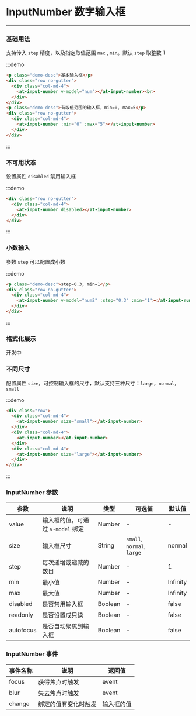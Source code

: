 
# InputNumber 数字输入框

----

### 基础用法

支持传入 `step` 精度，以及指定取值范围 `max` , `min`。默认 `step` 取整数 1

:::demo
```html
<p class="demo-desc">基本输入框</p>
<div class="row no-gutter">
  <div class="col-md-4">
    <at-input-number v-model="num"></at-input-number><br>
  </div>
</div>
<p class="demo-desc">有取值范围的输入框，min=0, max=5</p>
<div class="row no-gutter">
  <div class="col-md-4">
    <at-input-number :min="0" :max="5"></at-input-number>
  </div>
</div>
```
:::

### 不可用状态

设置属性 `disabled` 禁用输入框

:::demo
```html
<div class="row no-gutter">
  <div class="col-md-4">
    <at-input-number disabled></at-input-number>
  </div>
</div>
```
:::

### 小数输入

参数 `step` 可以配置成小数

:::demo
```html
<p class="demo-desc">step=0.3, min=1</p>
<div class="row no-gutter">
  <div class="col-md-4">
    <at-input-number v-model="num2" :step="0.3" :min="1"></at-input-number>
  </div>
</div>
```
:::

### 格式化展示

开发中

### 不同尺寸

配置属性 `size`，可控制输入框的尺寸，默认支持三种尺寸：`large`，`normal`，`small`

:::demo
```html
<div class="row">
  <div class="col-md-4">
    <at-input-number size="small"></at-input-number>
  </div>
  <div class="col-md-4">
    <at-input-number></at-input-number>
  </div>
  <div class="col-md-4">
    <at-input-number size="large"></at-input-number>
  </div>
</div>
```
:::

### InputNumber 参数

| 参数      | 说明          | 类型      | 可选值                           | 默认值  |
|---------- |-------------- |---------- |--------------------------------  |-------- |
| value | 输入框的值，可通过 `v-model` 绑定 | Number | - | - |
| size | 输入框尺寸 | String | `small`, `normal`, `large` | normal |
| step | 每次递增或递减的数目 | Number | - | 1 |
| min | 最小值 | Number | - | Infinity |
| max | 最大值 | Number | - | Infinity |
| disabled | 是否禁用输入框 | Boolean | - | false |
| readonly | 是否设置成只读 | Boolean | - | false |
| autofocus | 是否自动聚焦到输入框 | Boolean | - | false |

### InputNumber 事件

| 事件名称      | 说明          | 返回值  |
|---------- |-------------- |---------- |
| focus | 获得焦点时触发 | event |
| blur | 失去焦点时触发 | event |
| change | 绑定的值有变化时触发 | 输入框的值 |

<script>
export default {
  data() {
    return {
      num: 2,
      num2: 1
    }
  }
}
</script>
